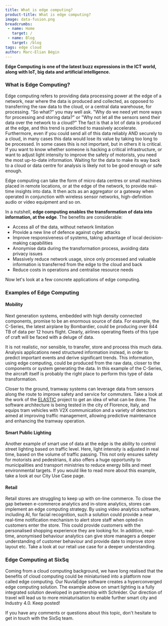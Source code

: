 ```yaml
---
title: What is edge computing?
product-title: What is edge computing?
image: data-fusion.png
breadcrumbs:
 - name: Home
   target: /
 - name: Blog
   target: /blog
tags: edge cloud 
author: Marc-Elian Bégin
---
```


**Edge Computing is one of the latest buzz expressions in the ICT world, along with IoT, big data and artificial intelligence.**

### What is Edge Computing?

Edge computing refers to providing data processing power at the edge of a network, near where the data is produced and collected, as opposed to transferring the raw data to the cloud, or a central data warehouse, for processing. "So what?" you may well ask. "Why do we need yet more ways for processing and storing data?" or "Why not let all the sensors send their data over the network to a cloud?" The fact is that a lot of data is produced at the edge, and this trend is predicted to massively accelerate.  Furthermore, even if you could send all of this data reliably AND securely to a cloud, in many cases this data would lose its value by taking too long to be processed.  In some cases this is not important, but in others it is critical. If you want to know whether someone is hacking a critical infrastructure, or want to adjust light intensity to improve the safety of motorists, you need the most up-to-date information. Waiting for the data to make its way back to a cloud or data centre for analysis is likely not to be good enough or safe enough.

Edge computing can take the form of micro data centres or small machines placed in remote locations, or at the edge of the network, to provide real-time insights into data. It then acts as an aggregator or a gateway when operated in conjunction with wireless sensor networks, high-definition audio or video equipment and so on.

In a nutshell, **edge computing enables the transformation of data into information, at the edge**. The benefits are considerable:

- Access all of the data, without network limitation
- Provide a new line of defence against cyber attacks
- Improve responsiveness of systems, taking advantage of local decision-making capabilities
- Anonymise data during the transformation process, avoiding data privacy issues
- Massively reduce network usage, since only processed and valuable information is transferred from the edge to the cloud and back
- Reduce costs in operations and centralise resource needs

Now let's look at a few concrete applications of edge computing.

### Examples of Edge Computing

#### Mobility
Next generation systems, embedded with high density connected components, promise to be an enormous source of data. For example, the C-Series, the latest airplane by Bombardier, could be producing over 844 TB of data per 12 hours flight.  Clearly, airlines operating fleets of this type of craft will be faced with a deluge of data.

It is not realistic, nor sensible, to transfer, store and process this much data.  Analysis applications need structured information instead, in order to predict important events and derive significant trends.  This information, using edge computing, could be produced from the raw data, closer to the components or system generating the data. In this example of the C-Series, the aircraft itself is probably the right place to perform this type of data transformation. 

Closer to the ground, tramway systems can leverage data from sensors along the route to improve safety and service for commuters. Take a look at the work of the [ELASTIC](https://elastic-project.eu/) project to get an idea of what can be done.  The software architecture is being tested in the city of Florence, Italy, and equips tram vehicles with V2X communication and a variety of detectors aimed at improving traffic management, allowing predictive maintenance and enhancing the tramway operation. 

#### Smart Public Lighting 
Another example of smart use of data at the edge is the ability to control street lighting based on traffic level.  Here, light intensity is adjusted in real time, based on the volume of traffic passing. This not only ensures safety for motorists and pedestrians, it also offers a huge opportunity to municipalities and transport ministries to reduce energy bills and meet environmental targets. If you would like to read more about this example, take a look at our City Use Case page.

#### Retail
Retail stores are struggling to keep up with on-line commerce. To close the gap between e-commerce analytics and in-store analytics, stores can implement an edge computing strategy. By using video analytics software, including AI, for facial recognition, such a solution could provide a near real-time notification mechanism to alert store staff when opted-in customers enter the store. This could provide customers with the personalised shopping experience they are looking for. In addition, real-time, anonymised behaviour analytics can give store managers a deeper understanding of customer behaviour and provide date to improve store layout etc.  Take a look at our retail use case for a deeper understanding. 

### Edge Computing at SixSq

Coming from a cloud computing background, we have long realised that the benefits of cloud computing could be miniaturised into a platform now called edge computing.  Our NuvlaEdge software creates a hyperconverged edge computing solution.  The example above on smart lighting is a fully integrated solution developed in partnership with Schréder.  Our direction of travel will lead us to more miniaturisation to enable further smart city and Industry 4.0.  Keep posted!

If you have any comments or questions about this topic, don't hesitate to get in touch with the SixSq team.